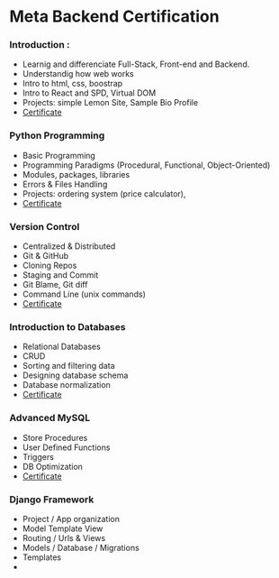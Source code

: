 # Meta Backend Certification

### Introduction :

- Learnig and differenciate Full-Stack, Front-end and Backend.
- Understandig how web works
- Intro to html, css, boostrap
- Intro to React and SPD, Virtual DOM
- Projects: simple Lemon Site, Sample Bio Profile
- [Certificate](https://coursera.org/share/aea907d04b5351160f50beb88f973a85)

### Python Programming

- Basic Programming
- Programming Paradigms (Procedural, Functional, Object-Oriented)
- Modules, packages, libraries
- Errors & Files Handling
- Projects: ordering system (price calculator),
- [Certificate](https://coursera.org/share/c51f493e622f304c310f678928d80947)

### Version Control

- Centralized & Distributed
- Git & GitHub
- Cloning Repos
- Staging and Commit
- Git Blame, Git diff
- Command Line (unix commands)
- [Certificate](https://coursera.org/share/0bc3280031489d55f89fe873e46a4a3f)

### Introduction to Databases

- Relational Databases
- CRUD
- Sorting and filtering data
- Designing database schema
- Database normalization
- [Certificate](https://coursera.org/share/c862abbb5fca7eeb115a01adf9ad0615)

### Advanced MySQL
- Store Procedures
- User Defined Functions
- Triggers
- DB Optimization
- [Certificate](https://coursera.org/share/f4f6ba8d533e1e6510e3085bbd60ddcf)

### Django Framework
- Project / App organization
- Model Template View
- Routing / Urls & Views
- Models / Database / Migrations
- Templates
- []()
